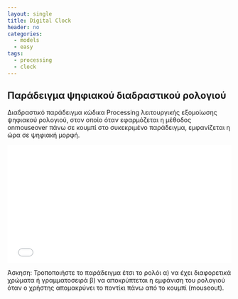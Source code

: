 ```yaml
---
layout: single
title: Digital Clock
header: no
categories:
  - models
  - easy
tags:
  - processing
  - clock
---
```



## Παράδειγμα ψηφιακού διαδραστικού ρολογιού

Διαδραστικό παράδειγμα κώδικα Processing λειτουργικής εξομοίωσης ψηφιακού ρολογιού, στον οποίο όταν εφαρμόζεται η μέθοδος onmouseover πάνω σε κουμπί στο συκεκριμένο παράδειγμα, εμφανίζεται η ώρα σε ψηφιακή μορφή.

<iframe height='265' scrolling='no' title='HCI Example 2' src='//codepen.io/antonis-giannios/embed/jQKwLM/?height=265&theme-id=0&default-tab=css,result' frameborder='no' allowtransparency='true' allowfullscreen='true' style='width: 100%;'>See the Pen <a href='https://codepen.io/antonis-giannios/pen/jQKwLM/'>HCI Example 2</a> by Antonis Giannios (p13gian1) (<a href='https://codepen.io/antonis-giannios'>@antonis-giannios</a>) on <a href='https://codepen.io'>CodePen</a>.</iframe>

Άσκηση: Τροποποιήστε το παράδειγμα έτσι το ρολόι α) να έχει διαφορετικά χρώματα ή γραμματοσειρά β) να αποκρύπτεται η εμφάνιση του ρολογιού όταν ο χρήστης απομακρύνει το ποντίκι πάνω από το κουμπί (mouseout).
